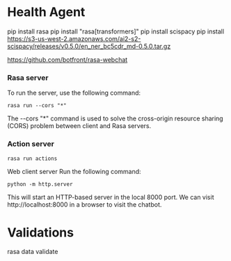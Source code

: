 # Health Agent


pip install rasa
pip install "rasa[transformers]"
pip install scispacy
pip install https://s3-us-west-2.amazonaws.com/ai2-s2-scispacy/releases/v0.5.0/en_ner_bc5cdr_md-0.5.0.tar.gz

https://github.com/botfront/rasa-webchat

### Rasa server
To run the server, use the following command:

```commandline
rasa run --cors "*"
```


The --cors "*" command is used to solve the cross-origin resource sharing (CORS) problem between client and Rasa servers.


### Action server

```commandline
rasa run actions
```

Web client server
Run the following command:

```commandline
python -m http.server
```

This will start an HTTP-based server in the local 8000 port. We can visit http://localhost:8000 in a browser to visit the chatbot.



# Validations 
rasa data validate